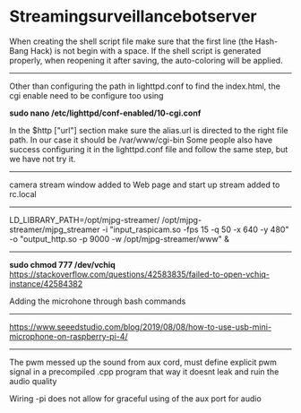 # Streamingsurveillancebotserver

When creating the shell script file make sure that the first line (the Hash-Bang Hack) is not begin with a space. If the shell script is generated properly, when reopening it after saving, the auto-coloring will be applied.
_______________________________________
Other than configuring the path in lighttpd.conf to find the index.html, the cgi enable need to be configure too using 

<b>sudo nano /etc/lighttpd/conf-enabled/10-cgi.conf</b> 

In the $http ["url"] section make sure the alias.url is directed to the right file path. In our case it should be /var/www/cgi-bin
Some people also have success configuring it in the lighttpd.conf file and follow the same step, but we have not try it. 
_______________________________________
camera stream window added to Web page and start up stream added to rc.local
_______________________________________
LD_LIBRARY_PATH=/opt/mjpg-streamer/ /opt/mjpg-streamer/mjpg_streamer -i "input_raspicam.so -fps 15 -q 50 -x 640 -y 480" -o "output_http.so -p 9000 -w /opt/mjpg-streamer/www" &
_______________________________________
 
<b>sudo chmod 777 /dev/vchiq</b>
https://stackoverflow.com/questions/42583835/failed-to-open-vchiq-instance/42584382



Adding the microhone through bash commands

____________________________________________
https://www.seeedstudio.com/blog/2019/08/08/how-to-use-usb-mini-microphone-on-raspberry-pi-4/
_____________________________________________________________

The pwm messed up the sound from aux cord, must define explicit pwm signal in a precompiled .cpp program that way it doesnt leak and ruin the audio quality

Wiring -pi does not allow for graceful using of the aux port for audio
